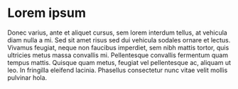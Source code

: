 Lorem ipsum
===========

Donec varius, ante et aliquet cursus, sem lorem interdum tellus, at vehicula diam nulla a mi. Sed sit amet risus sed dui vehicula sodales ornare et lectus. Vivamus feugiat, neque non faucibus imperdiet, sem nibh mattis tortor, quis ultricies metus massa convallis mi. Pellentesque convallis fermentum quam tempus mattis. Quisque quam metus, feugiat vel pellentesque ac, aliquam ut leo. In fringilla eleifend lacinia. Phasellus consectetur nunc vitae velit mollis pulvinar hola.





